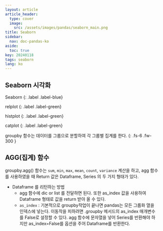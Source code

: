```yaml
---
layout: article
article_header:
  type: cover
  image:
    src: /assets/images/pandas/seaborn_main.png
title: Seaborn 
sidebar:
  nav: doc-pandas-ko
aside:
  toc: true
key: 20240118
tags: seaborn
lang: ko
---
```


## Seaborn 시각화
Seaborn
{: .label .label-blue}

relplot
{: .label .label-green}

histplot
{: .label .label-green}

catplot
{: .label .label-green}

groupby 함수는 데이터를 그룹으로 분할하여 각 그룹별 집계를 한다.
{: .fs-6 .fw-300 }

## AGG(집계) 함수
groupby.agg() 함수는 `sum`, `min`, `max`, `mean`, `count`, `variance` 계산을 하고, agg 함수를 사용하였을 때 Return 값은 Dataframe, Series 의 두 가지 형태가 있다.

- Dataframe 를 리턴하는 방법
    - agg 함수에 dic or list 를 전달하면 된다. 또한 as_index 값을 사용하여 Dataframe 형태로 값을 return 받아 올 수 있다.
    - `as_index` : 기본적으로 groupby작업이 끝나면 pandas는 모든 그룹화 열을 인덱스에 넣는다. 이동작을 피하려면 .groupby 메서드의 as_index 매개변수를 False로 설정할 수 있다. agg 함수에 문자열을 넣어 Series를 반환해야 하지만 as_index=False를 옵션을 주어 Dataframe를 반환한다.

